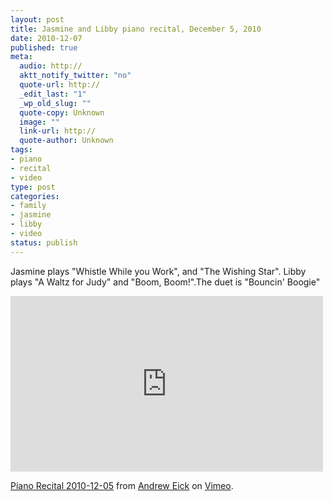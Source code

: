 ```yaml
--- 
layout: post
title: Jasmine and Libby piano recital, December 5, 2010
date: 2010-12-07
published: true
meta: 
  audio: http://
  aktt_notify_twitter: "no"
  quote-url: http://
  _edit_last: "1"
  _wp_old_slug: ""
  quote-copy: Unknown
  image: ""
  link-url: http://
  quote-author: Unknown
tags: 
- piano
- recital
- video
type: post
categories: 
- family
- jasmine
- libby
- video
status: publish
---
```

Jasmine plays "Whistle While you Work", and "The Wishing Star".  Libby plays "A Waltz for Judy" and "Boom, Boom!".The duet is "Bouncin' Boogie"

<iframe src="http://player.vimeo.com/video/17576660?color=0" frameborder="0" height="281" width="500"></iframe>

[Piano Recital 2010-12-05](http://vimeo.com/17576660) from [Andrew Eick](http://vimeo.com/user5169715) on [Vimeo](http://vimeo.com).

